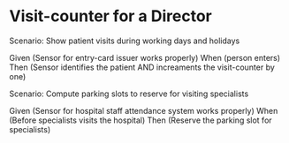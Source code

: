 # Visit-counter for a Director

Scenario: Show patient visits during working days and holidays

  Given (Sensor for entry-card issuer works properly)
  When  (person enters)
  Then  (Sensor identifies the patient AND increaments the visit-counter by one)

Scenario: Compute parking slots to reserve for visiting specialists

  Given  (Sensor for hospital staff attendance system works properly)
  When   (Before specialists visits the hospital)
  Then   (Reserve the parking slot for specialists)
